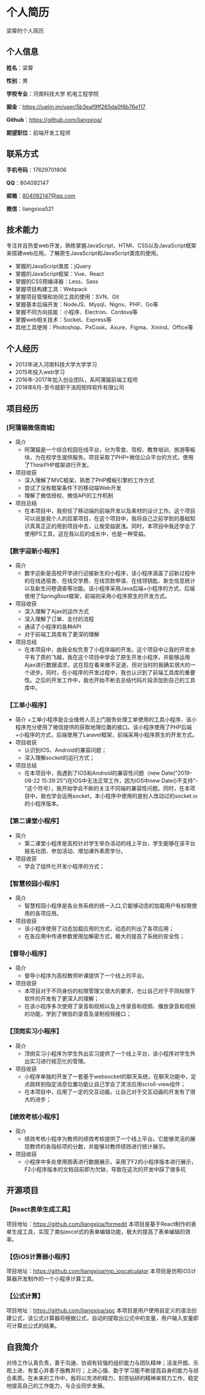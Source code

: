 # 个人简历

梁霄的个人简历

## 个人信息

**姓名**：梁霄

**性别**：男

**学校专业**：河南科技大学 机电工程学院

**掘金**：https://juejin.im/user/5b3eaf9ff265da0f6b76e117

**Github**：https://github.com/liangxioa/

**期望职位**：前端开发工程师


## 联系方式

**手机号码**：17629701806

**QQ**：804092147

**邮箱**：804092147@qq.com

**微信**：liangxioa521

## 技术能力

专注并且热爱web开发，熟练掌握JavaScript、HTMl、CSS以及JavaScript框架来搭建web应用。了解原生JavaScript和JavaScript类库的使用。

* 掌握的JavaScript类库：jQuery
* 掌握的JavaScript框架：Vue、React
* 掌握的CSS预编译器：Less、Sass
* 掌握项目构建工具：Webpack
* 掌握项目管理和协同工具的使用：SVN、Git
* 掌握基本后端开发：NodeJS、Mysql、Nignx、PHP、Go等
* 掌握不同方向技能：小程序、Electron、Cordova等
* 掌握web相关技术：Socket、Express等
* 其他工具使用：Photoshop、PxCook、Axure、Figma、Xmind、Office等

## 个人经历

* 2013年进入河南科技大学大学学习
* 2015年投入web学习
* 2016年-2017年加入创业团队，系阿蒲猫前端工程师
* 2018年6月-至今就职于洛阳矩阵软件有限公司

## 项目经历

### [阿蒲猫微信商城]
- 简介
  + 阿蒲猫是一个综合校园在线平台，分为零食、驾校、教育培训、旅游等板块，为在校学生提供服务。项目采取了PHP+微信公众平台的方式，使用了ThinkPHP框架进行开发。
- 项目收获
  + 深入理解了MVC框架，熟悉了PHP模板引擎的工作方式
  + 尝试了没有框架条件下的移动端Web开发
  + 理解了微信授权、微信API的工作机制
- 项目总结
  + 在本项目中，我担任了移动端的前端开发以及素材的设计工作。这个项目可以说是我个人的启蒙项目，在这个项目中，我将自己之前学到的基础知识真真正正的用到项目中去，让我受益匪浅。同时，本项目中我还学会了使用PS工具，这在我以后的成长中，也是一种受益。

### 【数字迎新小程序】
- 简介
  + 数字迎新是高校开学进行迎接新生的小程序，该小程序涵盖了迎新过程中的在线选宿舍、在线交学费、在线贷款申请、在线领钥匙、新生信息统计以及新生问卷调查等功能。该小程序采用Java后端+小程序的方式，后端使用了SpringBoot框架，前端则采用小程序原生的开发方式。
- 项目收获
  + 深入理解了Ajax的运作方式
  + 深入理解了订单、支付的流程
  + 通读了小程序的各种API
  + 对于前端工具库有了更深的理解
- 项目总结
  + 在本项目中，由我全权负责了小程序端的开发。这个项目中让我的开发水平有了质的飞越，我在这个项目中学会了原生开发小程序，并能够运用Ajax进行数据请求，这在现在看来微不足道，但对当时的我确实很大的一个进步。同时，在小程序的开发过程中，我也认识到了前端工具库的重要性。之后的开发工作中，我也开始不断去总结代码片段添加到自己的工具库中。

### 【工单小程序】
- 简介
  +工单小程序是企业维修人员上门服务处理工单使用的工具小程序，该小程序充分使用了微信提供的获取地理位置的接口。该小程序使用了PHP后端+小程序的方式，后端使用了Laravel框架，前端采用小程序原生的开发方式。
- 项目收获
  + 认识到IOS、Android的兼容问题；
  + 深入理解socket的运行方式；
- 项目总结
  + 在本项目中，我遇到了IOS和Android的兼容性问题（new Date("2019-08-22 15:39:25")在IOS中无法正常工作，因为IOS中new Date()不支持"-"这个符号），我开始学会不断的关注不同端的兼容性问题。同时，在本项目中，我也学会运用socket，本小程序中使用的是别人改动过的socket.io的小程序版本。
  
### 【第二课堂小程序】
- 简介
  + 第二课堂小程序是高校针对学生举办活动的线上平台，学生能够在该平台报名社团、参加活动、增加课外素质学分。
- 项目收获
  + 学会了组件化开发小程序的方式；

### 【智慧校园小程序】
- 简介
  + 智慧校园小程序是各业务系统的统一入口,它能够动态的加载用户有权限使用的各项应用。
- 项目收获
  + 该小程序使用了动态加载应用的方式，动态的列出了各项应用；
  + 在各应用中传递参数使用加解密方式，极大的提高了系统的安全性；

### 【督导小程序】
- 简介
  + 督导小程序为高校教师听课提供了一个线上的平台。
- 项目收获
  + 本项目对于不同身份的权限管理又很大的要求，也让自己对于不同权限下软件的开发有了更深入的理解；
  + 在该小程序多次使用了录音和视频以及上传录音和视频、播放录音和视频的功能，学到了微信的录音及录制视频接口；

### 【顶岗实习小程序】
- 简介
  + 顶岗实习小程序为学生外出实习提供了一个线上平台，该小程序对学生外出实习进行规范化的管理。
- 项目收获
  + 小程序单独的开发了一套基于websocket的聊天系统，在聊天功能中，定点跳转到指定消息位置功能让自己学会了灵活应用scroll-view组件；
  + 在本项目中，应用了一定的交互动画，让自己对于交互动画的开发有了很大的进步；

### 【绩效考核小程序】
- 简介
  + 绩效考核小程序为教师的绩效考核提供了一个线上平台。它能够灵活的展现教师的各指标项的分数，并能够对教师绩效进行统计展示。
- 项目收获
  + 小程序中多处使用图表进行数据展示，采用了F2的小程序版本进行展示，F2小程序版本的文档目前即为欠缺，导致在这次的开发中踩了很多坑

## 开源项目

### 【React表单生成工具】
项目地址：https://github.com/liangxioa/formedit
本项目是基于React制作的表单生成工具，实现了类似excel式的表单编辑功能，极大的提高了表单编辑的效率。

### 【仿iOS计算器小程序】
项目地址：https://github.com/liangxioa/mp_ioscalculator
本项目是仿照iOS计算器开发制作的一个小程序计算工具。

### 【公式计算】
项目地址：https://github.com/liangxioa/spc
本项目是用户使用自定义的语法创建公式，该公式计算器将根据公式，自动的提取出公式中的变量，用户输入变量即可计算出公式的结果。

## 自我简介
对待工作认真负责，善于沟通、协调有较强的组织能力与团队精神；活泼开朗、乐观上进、有爱心并善于施教并行；上进心强、勤于学习能不断提高自身的能力与综合素质。在未来的工作中，我将以充沛的精力，刻苦钻研的精神来努力工作，稳定地提高自己的工作能力，与企业同步发展。
